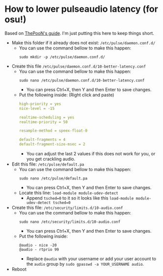 # How to lower pulseaudio latency (for osu!)
Based on [ThePooN's guide](https://blog.thepoon.fr/osuLinuxAudioLatency/). I'm just putting this here to keep things short.

+ Make this folder if it already does not exist: `/etc/pulse/daemon.conf.d/`
    + You can use the command bellow to make this happen:
        ```
        sudo mkdir -p /etc/pulse/daemon.conf.d/
        ```
+ Create this file `/etc/pulse/daemon.conf.d/10-better-latency.conf`
    + You can use the command bellow to make this happen:
        ```
        sudo nano /etc/pulse/daemon.conf.d/10-better-latency.conf
        ```
        + You can press Ctrl+X, then Y and then Enter to save changes.
    + Put the following inside: (Right click and paste)
        ```yaml
        high-priority = yes
        nice-level = -15

        realtime-scheduling = yes
        realtime-priority = 50

        resample-method = speex-float-0

        default-fragments = 4
        default-fragment-size-msec = 2
        ```
        + You can adjust the last 2 values if this does not work for you, or you get crackling audio.
+ Edit this file: `/etc/pulse/default.pa`
    + You can use the command bellow to make this happen:
        ```
        sudo nano /etc/pulse/default.pa
        ```
        + You can press Ctrl+X, then Y and then Enter to save changes.
    + Locate this line: `load-module module-udev-detect`
        + Append `tsched=0` to it so it looks like this `load-module module-udev-detect tsched=0`
+ Create this file: `/etc/security/limits.d/10-audio.conf`
    + You can use the command bellow to make this happen:
        ```
        sudo nano /etc/security/limits.d/10-audio.conf
        ```
        + You can press Ctrl+X, then Y and then Enter to save changes.
    + Put the following inside:
        ```
        @audio - nice -20
        @audio - rtprio 99
        ```
        + Replace `@audio` with your username or add your user account to the `audio` group by `sudo gpasswd -a YOUR_USERNAME audio`.
+ Reboot
